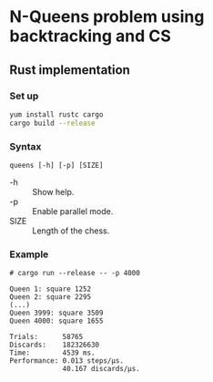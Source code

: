 # N-Queens problem using backtracking and CS

## Rust implementation

### Set up

```sh
yum install rustc cargo
cargo build --release
```

### Syntax

```
queens [-h] [-p] [SIZE]
```

<dl>
  <dt>-h</dt>
  <dd>Show help.</dd>
  <dt>-p</dt>
  <dd>Enable parallel mode.</dd>
  <dt>SIZE</dt>
  <dd>Length of the chess.</dd>
</dl>

### Example

```
# cargo run --release -- -p 4000

Queen 1: square 1252
Queen 2: square 2295
(...)
Queen 3999: square 3509
Queen 4000: square 1655

Trials:      58765
Discards:    182326630
Time:        4539 ms.
Performance: 0.013 steps/μs.
             40.167 discards/μs.
```
